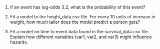 1. If an event has log-odds 3.2, what is the probability of this event?

2. Fit a model to the height_data.csv file. For every 10 units of increase in weight, how much taller does the model predict a person gets?

3. Fit a model on time to event data found in the survival_data.csv file. Explain how different variables (var1, var2, and var3) might influence hazards.
